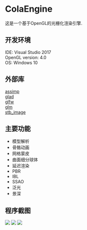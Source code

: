 # ColaEngine
这是一个基于OpenGL的光栅化渲染引擎.

## 开发环境
IDE: Visual Studio 2017  
OpenGL version: 4.0  
OS: Windows 10  

## 外部库
[assimp](http://www.assimp.org/)  
[glad](http://glad.dav1d.de/)  
[glfw](http://www.glfw.org/)  
[glm](https://glm.g-truc.net/)  
[stb_image](https://github.com/nothings/stb)  

## 主要功能
* 模型解析
* 骨骼动画
* 网格蒙皮
* 曲面细分球体
* 延迟渲染
* PBR
* IBL
* SSAO
* 泛光
* 景深

## 程序截图
![](https://coding.net/u/Neyco/p/ColaEngine/git/raw/master/sample0.jpg)
![](https://coding.net/u/Neyco/p/ColaEngine/git/raw/master/sample1.jpg)
![](https://coding.net/u/Neyco/p/ColaEngine/git/raw/master/sample2.jpg)
